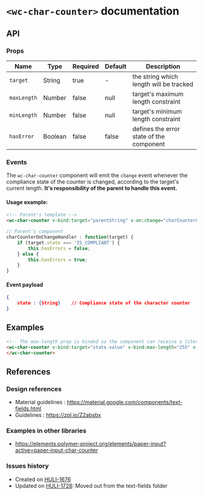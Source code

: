 # `<wc-char-counter>` documentation

## API

### Props


| Name | Type | Required | Default | Description
| --- | --- | ---  | ---  | ---
| `target` | String | true | - | the string which length will be tracked
| `maxLength` | Number | false | null | target's maximum length constraint
| `minLength` | Number | false | null | target's minimum length constraint
| `hasError` | Boolean | false | false | defines the error state of the component

### Events

The `wc-char-counter` component will emit the `change` event whenever the compliance state of the counter is changed, according to the target's current length. **It's responsibility of the parent to handle this event.**

#### Usage example:

``` html
<!-- Parent's template -->
<wc-char-counter v-bind:target="parentString" v-on:change="charCounterOnChangeHandler"></wc-char-counter>
```

``` javascript
// Parent's component
charCounterOnChangeHandler : function(target) {
    if (target.state === 'IS_COMPLIANT') {
        this.hasErrors = false;
    } else {
        this.hasErrors = true;
    }
}
```

#### Event payload
``` json
{
    state : {String}    // Compliance state of the character counter
}
```

## Examples

``` html
<!-- The max-length prop is binded so the component can receive a literal value -->
<wc-char-counter v-bind:target="state.value" v-bind:max-length="255" v-on:change="checkLengthValidation">
</wc-char-counter>
```
## References

### Design references

* Material guidelines : https://material.google.com/components/text-fields.html
* Guidelines : https://zpl.io/Z2absbx

### Examples in other libraries

* https://elements.polymer-project.org/elements/paper-input?active=paper-input-char-counter

### Issues history

* Created on [HULI-1676](https://hulihealth.atlassian.net/browse/HULI-1676)
* Updated on [HULI-1728](https://hulihealth.atlassian.net/browse/HULI-1728): Moved out from the text-fields folder
